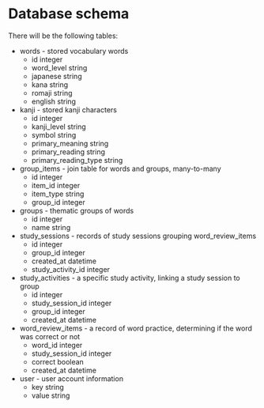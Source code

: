 # Database schema
There will be the following tables:
- words - stored vocabulary words
    - id integer
    - word_level string
    - japanese string
    - kana string
    - romaji string
    - english string
- kanji - stored kanji characters
    - id integer
    - kanji_level string
    - symbol string
    - primary_meaning string
    - primary_reading string
    - primary_reading_type string
- group_items - join table for words and groups, many-to-many
    - id integer
    - item_id integer
    - item_type string
    - group_id integer
- groups - thematic groups of words
    - id integer
    - name string
- study_sessions - records of study sessions grouping word_review_items
    - id integer
    - group_id integer
    - created_at datetime
    - study_activity_id integer
- study_activities - a specific study activity, linking a study session to group
    - id integer
    - study_session_id integer
    - group_id integer
    - created_at datetime
- word_review_items - a record of word practice, determining if the word was correct or not
    - word_id integer
    - study_session_id integer
    - correct boolean
    - created_at datetime
- user - user account information
    - key string
    - value string
